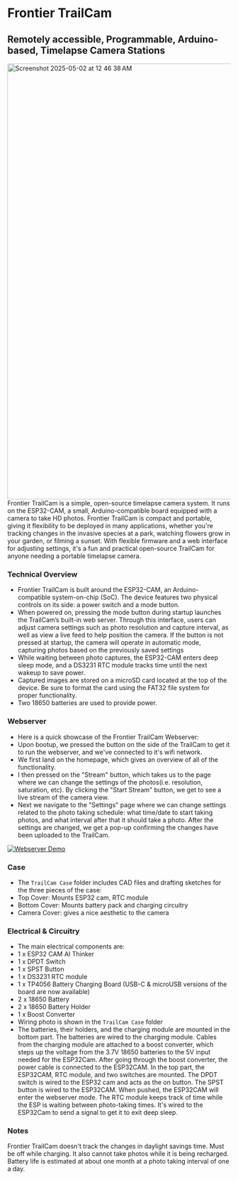 # Frontier TrailCam
## Remotely accessible, Programmable, Arduino-based, Timelapse Camera Stations
<img width="982" alt="Screenshot 2025-05-02 at 12 46 38 AM" src="https://github.com/user-attachments/assets/25ab02a0-4f61-43b5-a421-9fa08e7b2a63" />
Frontier TrailCam is a simple, open-source timelapse camera system. It runs on the ESP32-CAM, a small, Arduino-compatible board equipped with a camera to take HD photos. Frontier TrailCam is compact and portable, giving it flexibility to be deployed in many applications, whether you're tracking changes in the invasive species at a park, watching flowers grow in your garden, or filming a sunset. With flexible firmware and a web interface for adjusting settings, it's a fun and practical open-source TrailCam for anyone needing a portable timelapse camera.

### Technical Overview
- Frontier TrailCam is built around the ESP32-CAM, an Arduino-compatible system-on-chip (SoC). The device features two physical controls on its side: a power switch and a mode button.
- When powered on, pressing the mode button during startup launches the TrailCam’s built-in web server. Through this interface, users can adjust camera settings such as photo resolution and capture interval, as well as view a live feed to help position the camera. If the button is not pressed at startup, the camera will operate in automatic mode, capturing photos based on the previously saved settings
- While waiting between photo captures, the ESP32-CAM enters deep sleep mode, and a DS3231 RTC module tracks time until the next wakeup to save power.
- Captured images are stored on a microSD card located at the top of the device. Be sure to format the card using the FAT32 file system for proper functionality.
- Two 18650 batteries are used to provide power.

### Webserver
- Here is a quick showcase of the Frontier TrailCam Webserver:
- Upon bootup, we pressed the button on the side of the TrailCam to get it to run the webserver, and we've connected to it's wifi network.
- We first land on the homepage, which gives an overview of all of the functionality.
- I then pressed on the "Stream" button, which takes us to the page where we can change the settings of the photos(i.e. resolution, saturation, etc). By clicking the "Start Stream" button, we get to see a live stream of the camera view.
- Next we navigate to the "Settings" page where we can change settings related to the photo taking schedule: what time/date to start taking photos, and what interval after that it should take a photo. After the settings are changed, we get a pop-up confirming the changes have been uploaded to the TrailCam.

[![Webserver Demo](https://github.com/user-attachments/assets/0e3d233f-7d71-49d6-9f52-8da293f8193f)](https://github.com/user-attachments/assets/edf6cd34-a822-4fc0-88a2-eb6a8e2fd074)
### Case
- The `TrailCam Case` folder includes CAD files and drafting sketches for the three pieces of the case:
- Top Cover: Mounts ESP32 cam, RTC module
- Bottom Cover: Mounts battery pack and charging circuitry
- Camera Cover: gives a nice aesthetic to the camera

### Electrical & Circuitry
- The main electrical components are:
- 1 x ESP32 CAM AI Thinker
- 1 x DPDT Switch
- 1 x SPST Button
- 1 x DS3231 RTC module
- 1 x TP4056 Battery Charging Board (USB-C & microUSB versions of the board are now available)
- 2 x 18650 Battery
- 2 x 18650 Battery Holder
- 1 x Boost Converter
- Wiring photo is shown in the `TrailCam Case` folder
- The batteries, their holders, and the charging module are mounted in the bottom part. The batteries are wired to the charging module. Cables from the charging module are attached to a boost converter, which steps up the voltage from the 3.7V 18650 batteries to the 5V input needed for the ESP32Cam. After going through the boost converter, the power cable is connected to the ESP32CAM. In the top part, the ESP32CAM, RTC module, and two switches are mounted. The DPDT switch is wired to the ESP32 cam and acts as the on button. The SPST button is wired to the ESP32CAM. When pushed, the ESP32CAM will enter the webserver mode. The RTC module keeps track of time while the ESP is waiting between photo-taking times. It's wired to  the ESP32Cam to send a signal to get it to exit deep sleep.

### Notes
Frontier TrailCam doesn't track the changes in daylight savings time. Must be off while charging. It also cannot take photos while it is being recharged. Battery life is estimated at about one month at a photo taking interval of one a day.

